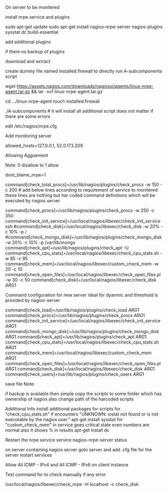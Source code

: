 On server to be monitered



install nrpe service and plugins



sudo apt-get update
sudo apt-get install nagios-nrpe-server nagios-plugins sysstat dc build-essential





add additional plugins



if there no backup of plugins




download and extract



create dummy file named installed.firewall to directly run A-subcomponents script



wget https://assets.nagios.com/downloads/nagiosxi/agents/linux-nrpe-agent.tar.gz && tar -xvf linux-nrpe-agent.tar.gz



cd .../linux-nrpe-agent
touch installed.firewall



./A-subcomponents # it will install all additional script does not matter if there are some errors





edit /etc/nagios/nrpe.cfg




Add monitoring server




allowed_hosts=127.0.0.1, 52.0.173.209





Allowing Agguement




Note: 0 disallow to 1 allow

dont_blame_nrpe=1


command[check_total_procs]=/usr/lib/nagios/plugins/check_procs -w 150 -c 200   # add below lines according to requirement of service to monitered
these lines are nothing but har coded command definitions which will be executed by nagios server

command[check_procs]=/usr/lib/nagios/plugins/check_procs -w 250 -c 350
command[check_init_service]=/usr/local/nagios/libexec/check_init_service ssh
#command[check_disk]=/usr/local/nagios/libexec/check_disk -w 20% -c 10% -p /
#command[check_mongo_disk]=/usr/lib/nagios/plugins/check_mongo_disk -w 20% -c 10% -p /var/lib/mongo
command[check_apt]=/usr/lib/nagios/plugins/check_apt -U
command[check_cpu_stats]=/usr/local/nagios/libexec/check_cpu_stats.sh -w 85 -c 95
command[check_mem]=/usr/local/nagios/libexec/custom_check_mem -w 20 -c 10
command[check_open_files]=/usr/local/nagios/libexec/check_open_files.pl -w 30 -c 50
command[check_disk]=/usr/local/nagios/libexec/check_disk $ARG1$


Command configuration for new server ideal for dyanmic and threshold is provided by nagios-server

command[check_load]=/usr/lib/nagios/plugins/check_load $ARG1$
command[check_procs]=/usr/lib/nagios/plugins/check_procs $ARG1$
command[check_init_service]=/usr/local/nagios/libexec/check_init_service $ARG1$
command[check_mongo_disk]=/usr/lib/nagios/plugins/check_mongo_disk $ARG1$
command[check_apt]=/usr/lib/nagios/plugins/check_apt $ARG1$
command[check_cpu_stats]=/usr/local/nagios/libexec/check_cpu_stats.sh $ARG1$
command[check_mem]=/usr/local/nagios/libexec/custom_check_mem $ARG1$
command[check_open_files]=/usr/local/nagios/libexec/check_open_files.pl $ARG1$
command[check_disk]=/usr/local/nagios/libexec/check_disk $ARG1$
command[check_users]=/usr/lib/nagios/plugins/check_users $ARG1$


save file
Note:

if backup is available then simple copy the scripts to some folder which has ownership of nagios
also change path of the harcoded scripts





Additional Info
install additional packages for scripts
for "check_cpu_stats.sh" if encounters "UNKNOWN: iostat not found or is not executable by the nagios user."
apt-get install sysstat
for "custom_check_mem" in service goes critical state even numbers are normal also it shows % in results
apt-get install dc



Restart the nrpe service
service nagios-nrpe-server status



on server containing nagios server
  goto server and add .cfg file for the server
restart services



Allow All ICMP - IPv4 and All ICMP - IPv6 on client instance



Test command for to check manually if any error




/usr/local/nagios/libexec/check_nrpe -H localhost -c check_disk
